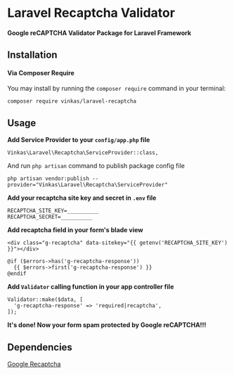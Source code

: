 # Laravel Recaptcha Validator
<!--[![Latest Stable Version](https://poser.pugx.org/vinkas/laravel-recaptcha/v/stable.svg)](https://packagist.org/packages/vinkas/laravel-recaptcha)
[![Latest Unstable Version](https://poser.pugx.org/vinkas/laravel-recaptcha/v/unstable.svg)](https://packagist.org/packages/vinkas/laravel-recaptcha)
[![License](https://poser.pugx.org/vinkas/laravel-recaptcha/license.svg)](https://packagist.org/packages/vinkas/laravel-recaptcha)-->

#### Google reCAPTCHA Validator Package for Laravel Framework

## Installation

#### Via Composer Require

You may install by running the `composer require` command in your terminal:
```
composer require vinkas/laravel-recaptcha
```

## Usage

**Add Service Provider to your `config/app.php` file**

```
Vinkas\Laravel\Recaptcha\ServiceProvider::class,
```

And run `php artisan` command to publish package config file

```
php artisan vendor:publish --provider="Vinkas\Laravel\Recaptcha\ServiceProvider"
```

**Add your recaptcha site key and secret in `.env` file**

```
RECAPTCHA_SITE_KEY=__________
RECAPTCHA_SECRET=__________
```

**Add recaptcha field in your form's blade view**

```
<div class="g-recaptcha" data-sitekey="{{ getenv('RECAPTCHA_SITE_KEY') }}"></div>

@if ($errors->has('g-recaptcha-response'))
  {{ $errors->first('g-recaptcha-response') }}
@endif
```

**Add `Validator` calling function in your app controller file**

```
Validator::make($data, [
  'g-recaptcha-response' => 'required|recaptcha',
]);
```

**It's done! Now your form spam protected by Google reCAPTCHA!!!**

## Dependencies

[Google Recaptcha](https://github.com/google/recaptcha)
